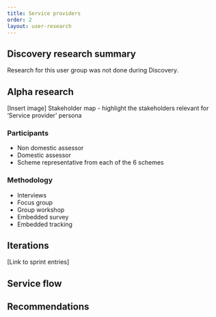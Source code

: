 ```yaml
---
title: Service providers
order: 2
layout: user-research
---
```

## Discovery research summary
Research for this user group was not done during Discovery.

## Alpha research
[Insert image] Stakeholder map - highlight the stakeholders relevant for ‘Service provider’ persona

### Participants
* Non domestic assessor
* Domestic assessor
* Scheme representative from each of the 6 schemes

### Methodology
* Interviews
* Focus group
* Group workshop
* Embedded survey
* Embedded tracking

## Iterations
[Link to sprint entries]

## Service flow

## Recommendations
